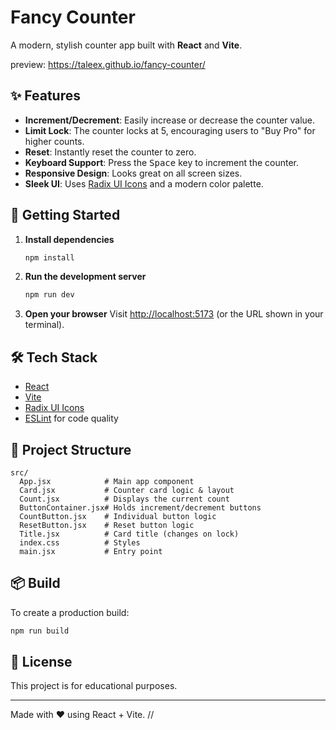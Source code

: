 # Fancy Counter

A modern, stylish counter app built with **React** and **Vite**.

preview: https://taleex.github.io/fancy-counter/

## ✨ Features

- **Increment/Decrement**: Easily increase or decrease the counter value.
- **Limit Lock**: The counter locks at 5, encouraging users to "Buy Pro" for higher counts.
- **Reset**: Instantly reset the counter to zero.
- **Keyboard Support**: Press the <kbd>Space</kbd> key to increment the counter.
- **Responsive Design**: Looks great on all screen sizes.
- **Sleek UI**: Uses [Radix UI Icons](https://icons.radix-ui.com/) and a modern color palette.

## 🚀 Getting Started

1. **Install dependencies**
   ```sh
   npm install
   ```

2. **Run the development server**
   ```sh
   npm run dev
   ```

3. **Open your browser**
   Visit [http://localhost:5173](http://localhost:5173) (or the URL shown in your terminal).

## 🛠️ Tech Stack

- [React](https://react.dev/)
- [Vite](https://vitejs.dev/)
- [Radix UI Icons](https://icons.radix-ui.com/)
- [ESLint](https://eslint.org/) for code quality

## 📁 Project Structure

```
src/
  App.jsx            # Main app component
  Card.jsx           # Counter card logic & layout
  Count.jsx          # Displays the current count
  ButtonContainer.jsx# Holds increment/decrement buttons
  CountButton.jsx    # Individual button logic
  ResetButton.jsx    # Reset button logic
  Title.jsx          # Card title (changes on lock)
  index.css          # Styles
  main.jsx           # Entry point
```

## 📦 Build

To create a production build:
```sh
npm run build
```

## 📝 License

This project is for educational purposes.

---

Made with ❤️ using React + Vite.
//
